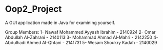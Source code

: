 # Oop2_Project

A GUI application made in Java for examining yourself. 

Group Members:
1- Nawaf Mohammed Ayyash Ibrahim - 2140924
2- Omar Abdullah Al-Zahrani - 2140113
3- Mohammad Ahmad Al-Mahri - 2142250
4- Abdulhadi Ahmed Al-Qhtani - 2141731
5- Wesam Shoukry Kadah - 2140029
